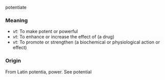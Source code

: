 potentiate
### Meaning
+ _vt_: To make potent or powerful
+ _vt_: To enhance or increase the effect of (a drug)
+ _vt_: To promote or strengthen (a biochemical or physiological action or effect)

### Origin

From Latin potentia, power. See potential
